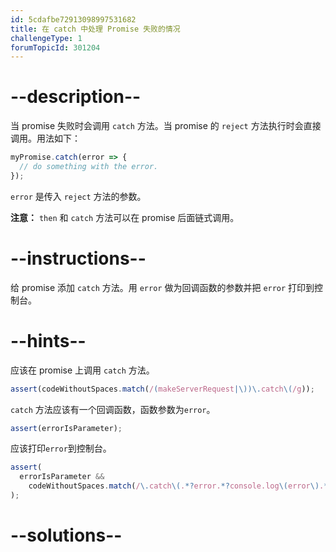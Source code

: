 ```yaml
---
id: 5cdafbe72913098997531682
title: 在 catch 中处理 Promise 失败的情况
challengeType: 1
forumTopicId: 301204
---
```


# --description--

当 promise 失败时会调用 `catch` 方法。当 promise 的 `reject` 方法执行时会直接调用。用法如下：

```js
myPromise.catch(error => {
  // do something with the error.
});
```

`error` 是传入 `reject` 方法的参数。

**注意：** `then` 和 `catch` 方法可以在 promise 后面链式调用。

# --instructions--

给 promise 添加 `catch` 方法。用 `error` 做为回调函数的参数并把 `error` 打印到控制台。

# --hints--

应该在 promise 上调用 `catch` 方法。

```js
assert(codeWithoutSpaces.match(/(makeServerRequest|\))\.catch\(/g));
```

`catch` 方法应该有一个回调函数，函数参数为`error`。

```js
assert(errorIsParameter);
```

应该打印`error`到控制台。

```js
assert(
  errorIsParameter &&
    codeWithoutSpaces.match(/\.catch\(.*?error.*?console.log\(error\).*?\)/)
);
```

# --solutions--

